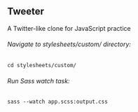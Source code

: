 ## Tweeter
A Twitter-like clone for JavaScript practice

###### Navigate to stylesheets/custom/ directory:
`cd stylesheets/custom/`

###### Run Sass watch task:
`sass --watch app.scss:output.css`
